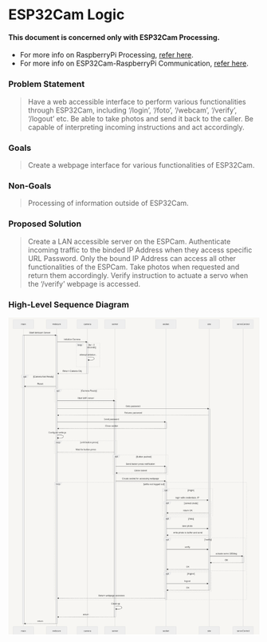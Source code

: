 # ESP32Cam Logic

#### This document is concerned only with ESP32Cam Processing.<br>
- For more info on RaspberryPi Processing, [refer here](/raspberrypi/README.md).
- For more info on ESP32Cam-RaspberryPi Communication, [refer here](/README.md).

### Problem Statement
> Have a web accessible interface to perform various functionalities through ESP32Cam,
> including ‘/login’, ‘/foto’, ‘/webcam’, ‘/verify’, ‘/logout’ etc. Be able to
> take photos and send it back to the caller. Be capable of interpreting incoming
> instructions and act accordingly.

### Goals
> Create a webpage interface for various functionalities of ESP32Cam.

### Non-Goals
> Processing of information outside of ESP32Cam.

### Proposed Solution
> Create a LAN accessible server on the ESPCam. Authenticate incoming traffic
> to the binded IP Address when they access specific URL Password. Only the bound
> IP Address can access all other functionalities of the ESPCam. Take photos when
> requested and return them accordingly. Verify instruction to actuate a servo when
> the ‘/verify’ webpage is accessed.

### High-Level Sequence Diagram
![ESP32Cam functions Sequence Diagram](/assets/ESP32Cam-Sequence_Diagram.png)
